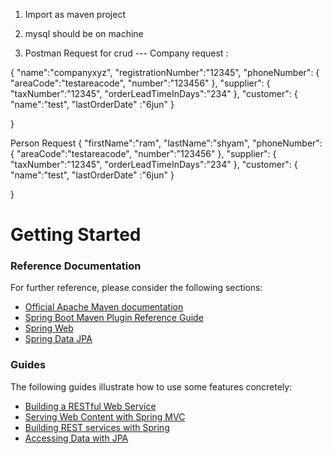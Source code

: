 1. Import as maven project

2. mysql should be on machine


3. Postman Request for crud ---
Company request :

{
	"name":"companyxyz",
	"registrationNumber":"12345",
	"phoneNumber": {
		"areaCode":"testareacode",
		"number":"123456"
	},
	"supplier": {
		"taxNumber":"12345",
		"orderLeadTimeInDays":"234"
	},
	"customer": {
		"name":"test",
		"lastOrderDate" :"6jun"
	}
	
}

Person Request
{
	"firstName":"ram",
	"lastName":"shyam",
	"phoneNumber": {
		"areaCode":"testareacode",
		"number":"123456"
	},
	"supplier": {
		"taxNumber":"12345",
		"orderLeadTimeInDays":"234"
	},
	"customer": {
		"name":"test",
		"lastOrderDate" :"6jun"
	}
	
}
















# Getting Started

### Reference Documentation
For further reference, please consider the following sections:

* [Official Apache Maven documentation](https://maven.apache.org/guides/index.html)
* [Spring Boot Maven Plugin Reference Guide](https://docs.spring.io/spring-boot/docs/2.1.14.RELEASE/maven-plugin/)
* [Spring Web](https://docs.spring.io/spring-boot/docs/2.2.7.RELEASE/reference/htmlsingle/#boot-features-developing-web-applications)
* [Spring Data JPA](https://docs.spring.io/spring-boot/docs/2.2.7.RELEASE/reference/htmlsingle/#boot-features-jpa-and-spring-data)

### Guides
The following guides illustrate how to use some features concretely:

* [Building a RESTful Web Service](https://spring.io/guides/gs/rest-service/)
* [Serving Web Content with Spring MVC](https://spring.io/guides/gs/serving-web-content/)
* [Building REST services with Spring](https://spring.io/guides/tutorials/bookmarks/)
* [Accessing Data with JPA](https://spring.io/guides/gs/accessing-data-jpa/)


